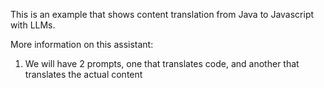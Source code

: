 This is an example that shows content translation from Java to Javascript with LLMs.

More information on this assistant:
1. We will have 2 prompts, one that translates code, and another that translates the actual content
